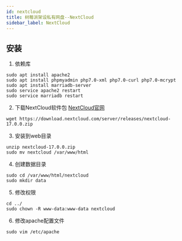 ```yaml
---
id: nextcloud
title: 树莓派架设私有网盘--NextCloud
sidebar_label: NextCloud
---
```


## 安装
1. 依赖库
```
sudo apt install apache2
sudo apt install phpmyadmin php7.0-xml php7.0-curl php7.0-mcrypt
sudo apt install marriadb-server
sudo service apache2 restart
sudo service marriadb restart
```

2. 下载NextCloud软件包
[NextCloud官网](https://nextcloud.com/install/#instructions-server)
```
wget https://download.nextcloud.com/server/releases/nextcloud-17.0.0.zip
```

3. 安装到web目录
```
unzip nextcloud-17.0.0.zip
sudo mv nextcloud /var/www/html
```

4. 创建数据目录
```
sudo cd /var/www/html/nextcloud
sudo mkdir data
```

5. 修改权限
```
cd ../
sudo chown -R www-data:www-data nextcloud
```

6. 修改apache配置文件
```
sudo vim /etc/apache
```
